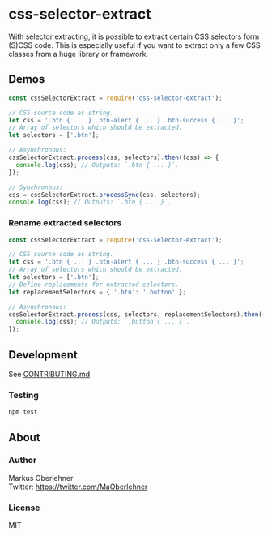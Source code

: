# css-selector-extract
With selector extracting, it is possible to extract certain CSS selectors form (S)CSS code. This is especially useful if you want to extract only a few CSS classes from a huge library or framework.

## Demos
```js
const cssSelectorExtract = require('css-selector-extract');

// CSS source code as string.
let css = '.btn { ... } .btn-alert { ... } .btn-success { ... }';
// Array of selectors which should be extracted.
let selectors = ['.btn'];

// Asynchronous:
cssSelectorExtract.process(css, selectors).then((css) => {
  console.log(css); // Outputs: `.btn { ... }`.
});

// Synchronous:
css = cssSelectorExtract.processSync(css, selectors);
console.log(css); // Outputs: `.btn { ... }`.
```

### Rename extracted selectors
```js
const cssSelectorExtract = require('css-selector-extract');

// CSS source code as string.
let css = '.btn { ... } .btn-alert { ... } .btn-success { ... }';
// Array of selectors which should be extracted.
let selectors = ['.btn'];
// Define replacements for extracted selectors.
let replacementSelectors = { '.btn': '.button' };

// Asynchronous:
cssSelectorExtract.process(css, selectors, replacementSelectors).then((css) => {
  console.log(css); // Outputs: `.button { ... }`.
});
```

## Development
See [CONTRIBUTING.md](https://github.com/maoberlehner/css-selector-extract/blob/master/CONTRIBUTING.md)

### Testing
```bash
npm test
```

## About
### Author
Markus Oberlehner  
Twitter: https://twitter.com/MaOberlehner

### License
MIT
